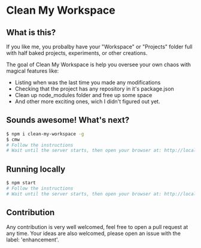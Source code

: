 # Clean My Workspace

## What is this?

If you like me, you probalby have your "Workspace" or "Projects" folder full with half baked projects, experiments, or other creations.

The goal of Clean My Workspace is help you oversee your own chaos with magical features like:
- Listing when was the last time you made any modifications
- Checking that the project has any repository in it's package.json
- Clean up node_modules folder and free up some space
- And other more exciting ones, wich I didn't figured out yet.

## Sounds awesome! What's next?

```bash
$ npm i clean-my-workspace -g
$ cmw
# Follow the instructions
# Wait until the server starts, then open your browser at: http://localhost:3000
```

## Running locally

```bash
$ npm start
# Follow the instructions
# Wait until the server starts, then open your browser at: http://localhost:3000
```

## Contribution

Any contribution is very well welcomed, feel free to open a pull request at any time.
Your ideas are also welcomed, please open an issue with the label: 'enhancement'.
